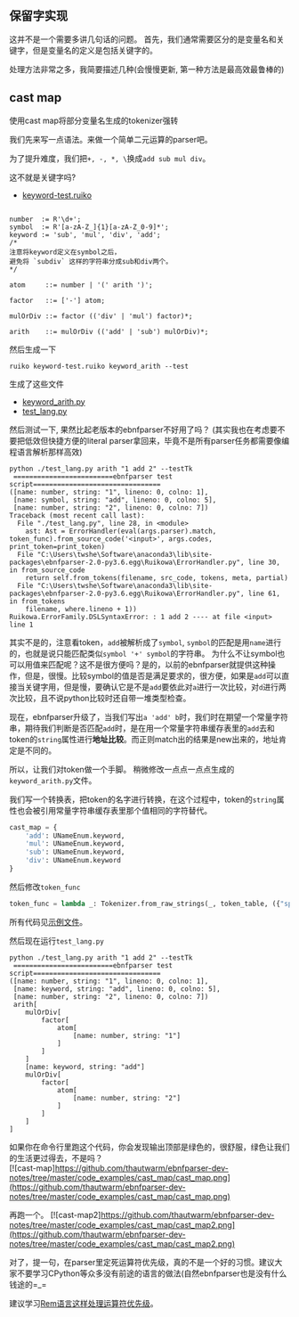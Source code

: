 ## 保留字实现

这并不是一个需要多讲几句话的问题。
首先，我们通常需要区分的是变量名和关键字，但是变量名的定义是包括关键字的。

处理方法非常之多，我简要描述几种(会慢慢更新, 第一种方法是最高效最鲁棒的)


## cast map
使用cast map将部分变量名生成的tokenizer强转

我们先来写一点语法。来做一个简单二元运算的parser吧。

为了提升难度，我们把`+, -, *, \`换成`add sub mul div`。

这不就是关键字吗?

- [keyword-test.ruiko](https://github.com/thautwarm/ebnfparser-dev-notes/tree/master/code_examples/cast_map/keyword-test.ruiko)
```bnf

number  := R'\d+';
symbol  := R'[a-zA-Z_]{1}[a-zA-Z_0-9]*';
keyword := 'sub', 'mul', 'div', 'add'; 
/* 
注意将keyword定义在symbol之后，
避免将 `subdiv` 这样的字符串分成sub和div两个。 
*/

atom     ::= number | '(' arith ')';

factor   ::= ['-'] atom;

mulOrDiv ::= factor (('div' | 'mul') factor)*;

arith    ::= mulOrDiv (('add' | 'sub') mulOrDiv)*;
```

然后生成一下

```shell
ruiko keyword-test.ruiko keyword_arith --test
```

生成了这些文件

- [keyword_arith.py](https://github.com/thautwarm/ebnfparser-dev-notes/tree/master/code_examples/cast_map/keyword_arith.py)
- [test_lang.py](https://github.com/thautwarm/ebnfparser-dev-notes/tree/master/code_examples/cast_map/test_lang.py)

然后测试一下, 果然比起老版本的ebnfparser不好用了吗？
(其实我也在考虑要不要把低效但快捷方便的literal parser拿回来，毕竟不是所有parser任务都需要像编程语言解析那样高效)
```shell
python ./test_lang.py arith "1 add 2" --testTk
 =========================ebnfparser test script================================
([name: number, string: "1", lineno: 0, colno: 1],
 [name: symbol, string: "add", lineno: 0, colno: 5],
 [name: number, string: "2", lineno: 0, colno: 7])
Traceback (most recent call last):
  File "./test_lang.py", line 28, in <module>
    ast: Ast = ErrorHandler(eval(args.parser).match, token_func).from_source_code('<input>', args.codes, print_token=print_token)
  File "C:\Users\twshe\Software\anaconda3\lib\site-packages\ebnfparser-2.0-py3.6.egg\Ruikowa\ErrorHandler.py", line 30, in from_source_code
    return self.from_tokens(filename, src_code, tokens, meta, partial)
  File "C:\Users\twshe\Software\anaconda3\lib\site-packages\ebnfparser-2.0-py3.6.egg\Ruikowa\ErrorHandler.py", line 61, in from_tokens
    filename, where.lineno + 1))
Ruikowa.ErrorFamily.DSLSyntaxError: : 1 add 2 ---- at file <input> line 1
```

其实不是的，注意看token，`add`被解析成了`symbol`, `symbol`的匹配是用`name`进行的，也就是说只能匹配类似`symbol '+' symbol`的字符串。
为什么不让symbol也可以用值来匹配呢？这不是很方便吗？是的，以前的ebnfparser就提供这种操作，但是，很慢。比较symbol的值是否是满足要求的，很方便，如果是`add`可以直接当关键字用，但是慢，要确认它是不是`add`要依此对`a`进行一次比较，对`d`进行两次比较，且不说python比较时还自带一堆类型检查。

现在，ebnfparser升级了，当我们写出`a 'add' b`时，我们时在期望一个常量字符串，期待我们判断是否匹配`add`时，是在用一个常量字符串缓存表里的`add`去和token的`string`属性进行**地址比较**。而正则match出的结果是new出来的，地址肯定是不同的。

所以，让我们对token做一个手脚。
稍微修改一点点一点点生成的`keyword_arith.py`文件。

我们写一个转换表，把token的名字进行转换，在这个过程中，token的`string`属性也会被引用常量字符串缓存表里那个值相同的字符替代。
```python
cast_map = {
    'add': UNameEnum.keyword,
    'mul': UNameEnum.keyword,
    'sub': UNameEnum.keyword,
    'div': UNameEnum.keyword
}
```
然后修改`token_func`
```python
token_func = lambda _: Tokenizer.from_raw_strings(_, token_table, ({"space"}, {}), cast_map=cast_map)
```
所有代码见[示例文件](https://github.com/thautwarm/ebnfparser-dev-notes/tree/master/code_examples/cast_map/keyword_arith.py)。

然后现在运行`test_lang.py`
```
python ./test_lang.py arith "1 add 2" --testTk
 =========================ebnfparser test script================================
([name: number, string: "1", lineno: 0, colno: 1],
 [name: keyword, string: "add", lineno: 0, colno: 5],
 [name: number, string: "2", lineno: 0, colno: 7])
 arith[
    mulOrDiv[
        factor[
            atom[
                [name: number, string: "1"]
            ]
        ]
    ]
    [name: keyword, string: "add"]
    mulOrDiv[
        factor[
            atom[
                [name: number, string: "2"]
            ]
        ]
    ]
]

```
如果你在命令行里跑这个代码，你会发现输出顶部是绿色的，很舒服，绿色让我们的生活更过得去，不是吗？  
[![cast-map]https://github.com/thautwarm/ebnfparser-dev-notes/tree/master/code_examples/cast_map/cast_map.png](https://github.com/thautwarm/ebnfparser-dev-notes/tree/master/code_examples/cast_map/cast_map.png)

再跑一个。
[![cast-map2]https://github.com/thautwarm/ebnfparser-dev-notes/tree/master/code_examples/cast_map/cast_map2.png](https://github.com/thautwarm/ebnfparser-dev-notes/tree/master/code_examples/cast_map/cast_map2.png)


对了，提一句，在parser里定死运算符优先级，真的不是一个好的习惯。建议大家不要学习CPython等众多没有前途的语言的做法(自然ebnfparser也是没有什么钱途的=_=  

建议学习[Rem语言这样处理运算符优先级](https://github.com/thautwarm/Rem/blob/ebnfparser2.0/remlang/compiler/order_dual_opt.py)。

